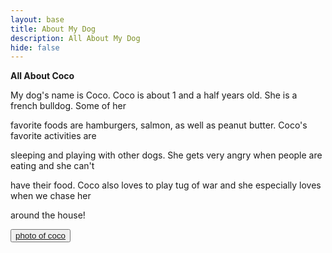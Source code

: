 ```yaml
---
layout: base
title: About My Dog
description: All About My Dog
hide: false
---
```

**All About Coco**

My dog's name is Coco. Coco is about 1 and a half years old. She is a french bulldog. Some of her 

favorite foods are hamburgers, salmon, as well as peanut butter. Coco's favorite activities are 

sleeping and playing with other dogs. She gets very angry when people are eating and she can't 

have their food. Coco also loves to play tug of war and she especially loves when we chase her 

around the house!

<button><a href="https://mail.google.com/mail/u/0/popout?ver=dfzx5zawigdk#attid%253Datt_191cfccbd37866c4_0.1_fa3417e8_0b1bc3ea_130bb2b7_25b95df5_5b94cbd2%25252F70447501163__3CC5B2EB-DEC1-44B2-B127-2D44BD386B47.jpg">photo of coco</a></button>